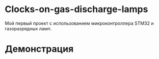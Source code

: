 # Clocks-on-gas-discharge-lamps
Мой первый проект с использованием микроконтроллера STM32 и газоразрядных ламп.
# Демонстрация
